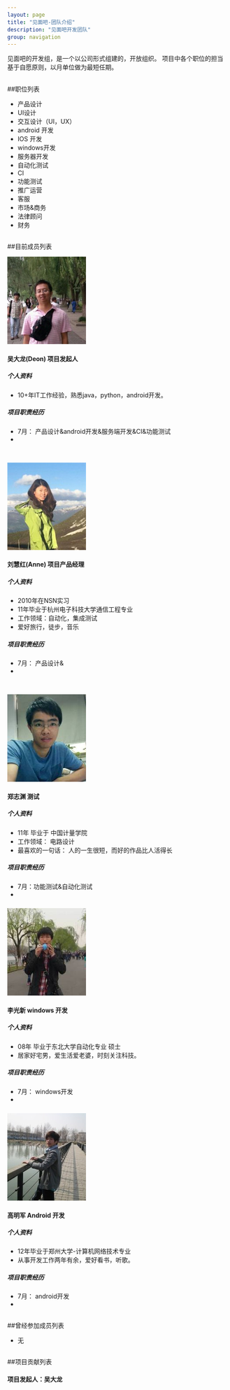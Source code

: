 ```yaml
---
layout: page
title: "见面吧-团队介绍"
description: "见面吧开发团队"
group: navigation
---
```

见面吧的开发组，是一个以公司形式组建的，开放组织。
项目中各个职位的担当基于自愿原则，以月单位做为最短任期。
##
##职位列表
*  产品设计
*  UI设计
*  交互设计（UI，UX）
*  android 开发
*  IOS 开发
*  windows开发
*  服务器开发 
*  自动化测试
*  CI
*  功能测试
*  推广运营
*  客服
*  市场&商务
*  法律顾问
*  财务


##

##目前成员列表

![吴大龙](/images/deonwu.png)
#### 吴大龙(Deon)   项目发起人

##### 个人资料
* 10+年IT工作经验，熟悉java，python，android开发。 

##### 项目职责经历

* 7月： 产品设计&android开发&服务端开发&CI&功能测试
*

<br>


![刘慧红](/images/Anne.jpg)
#### 刘慧红(Anne)   项目产品经理

##### 个人资料
* 2010年在NSN实习
* 11年毕业于杭州电子科技大学通信工程专业
* 工作领域：自动化，集成测试
* 爱好旅行，徒步，音乐

##### 项目职责经历 

* 7月： 产品设计&
*


<br>



![郑志渊](/images/Jerry.jpg)
#### 郑志渊   测试

##### 个人资料
* 11年 毕业于 中国计量学院
* 工作领域： 电路设计
* 最喜欢的一句话： 人的一生很短，而好的作品比人活得长

##### 项目职责经历
* 7月：功能测试&自动化测试
*

#####





![李光新](/images/李光新.jpg)
#### 李光新   windows 开发

##### 个人资料 
* 08年 毕业于东北大学自动化专业 硕士
* 居家好宅男，爱生活爱老婆，时刻关注科技。

##### 项目职责经历
* 7月： windows开发
*


#####





![高明军](/images/高兄.jpg)
#### 高明军   Android 开发

##### 个人资料
* 12年毕业于郑州大学-计算机网络技术专业
* 从事开发工作两年有余，爱好看书，听歌。

##### 项目职责经历
* 7月： android开发
*




##

##曾经参加成员列表

* 无

##

##项目贡献列表

#### 项目发起人：吴大龙
 
